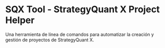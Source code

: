# SQX Tool - StrategyQuant X Project Helper

Una herramienta de línea de comandos para automatizar la creación y gestión de proyectos de StrategyQuant X.

